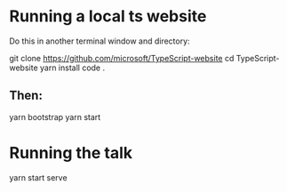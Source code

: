 # Running a local ts website
Do this in another terminal window and directory:

git clone https://github.com/microsoft/TypeScript-website
cd TypeScript-website
yarn install
code .

## Then:
yarn bootstrap
yarn start

# Running the talk
yarn start serve

